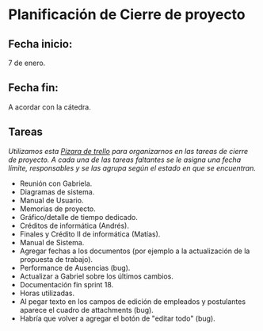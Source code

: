 # Planificación de Cierre de proyecto

## Fecha inicio: 
7 de enero.
## Fecha fin:
A acordar con la cátedra.

## Tareas

*Utilizamos esta [Pizara de trello](https://trello.com/board/cierre-de-proyecto/5113fe16452c5a62700075fc ) para organizarnos en las tareas de cierre de proyecto. A cada una de las tareas faltantes se le asigna una fecha límite, responsables y se las agrupa según el estado en que se encuentran.*


* Reunión con Gabriela.
* Diagramas de sistema.
* Manual de Usuario.
* Memorias de proyecto.
* Gráfico/detalle de tiempo dedicado.
* Créditos de informática (Andrés).
* Finales y Crédito II de informática (Matías).
* Manual de Sistema.
* Agregar fechas a los documentos (por ejemplo a la actualización de la propuesta de trabajo).
* Performance de Ausencias (bug).
* Actualizar a Gabriel sobre los últimos cambios.
* Documentación fin sprint 18.
* Horas utilizadas.
* Al pegar texto en los campos de edición de empleados y postulantes aparece el cuadro de attachments (bug).
* Habría que volver a agregar el botón de "editar todo" (bug).







